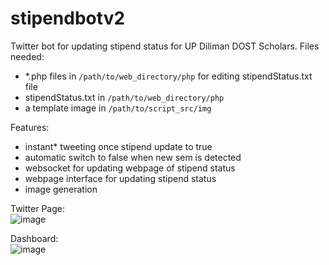 # stipendbotv2
Twitter bot for updating stipend status for UP Diliman DOST Scholars.
Files needed:
- *.php files in `/path/to/web_directory/php` for editing stipendStatus.txt file
- stipendStatus.txt in `/path/to/web_directory/php`
- a template image in `/path/to/script_src/img`

Features:
- instant* tweeting once stipend update to true
- automatic switch to false when new sem is detected
- websocket for updating webpage of stipend status
- webpage interface for updating stipend status
- image generation

Twitter Page:\
![image](https://user-images.githubusercontent.com/29083567/233835650-7fa42b5a-3aa9-4635-8eff-5dea228b543b.png)

Dashboard:\
![image](https://user-images.githubusercontent.com/29083567/233836174-89dc690e-b17b-4fcb-a1a2-7bba0275c6e7.png)
